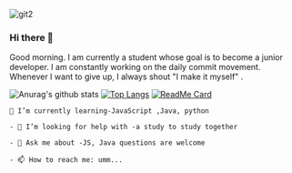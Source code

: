 ![git2](https://user-images.githubusercontent.com/62824389/103917213-b02e7400-5150-11eb-9d81-abd730c8e5e6.jpg)

### Hi there 👋
 
Good morning. I am currently a student whose goal is to become a junior developer.
I am constantly working on the daily commit movement. 
Whenever I want to give up, I always shout "I make it myself" .

![Anurag's github stats](https://github-readme-stats.vercel.app/api?username=rlwi440&show_icons=true&theme=tokyonight)
[![Top Langs](https://github-readme-stats.vercel.app/api/top-langs/?username=rlwi440&layout=compact)](https://github.com/anuraghazra/github-readme-stats)
[![ReadMe Card](https://github-readme-stats.vercel.app/api/pin/?username=rlwi440&repo=github-readme-stats)](https://github.com/anuraghazra/github-readme-stats)

```
🌱 I’m currently learning-JavaScript ,Java, python
`````
````
- 🤔 I’m looking for help with -a study to study together
````
```
- 💬 Ask me about -JS, Java questions are welcome
```
````
- 📫 How to reach me: umm...
``````

